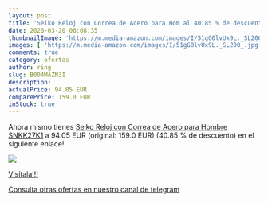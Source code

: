 ```yaml
---
layout: post
title: 'Seiko Reloj con Correa de Acero para Hom al 40.85 % de descuento'
date: 2020-03-20 06:08:35
thumbnailImage: 'https://m.media-amazon.com/images/I/51gG0lvUx9L._SL200_.jpg'
images: [ 'https://m.media-amazon.com/images/I/51gG0lvUx9L._SL200_.jpg' ]
comments: true
category: ofertas
author: ring
slug: B004MAZN3I
description:
actualPrice: 94.05 EUR
comparePrice: 159.0 EUR
inStock: true
---
```


Ahora mismo tienes [Seiko Reloj con Correa de Acero para Hombre SNKK27K1](https://www.amazon.com/dp/B004MAZN3I/?tag=redken08-20) a 94.05 EUR (original: 159.0 EUR) (40.85 %  de descuento) en el siguiente enlace!

[![](https://m.media-amazon.com/images/I/51gG0lvUx9L._SL200_.jpg)](https://www.amazon.com/dp/B004MAZN3I/?tag=redken08-20)

[Visítala!!!](https://www.amazon.com/dp/B004MAZN3I/?tag=redken08-20)

[Consulta otras ofertas en nuestro canal de telegram](https://t.me/s/ofertas25)
